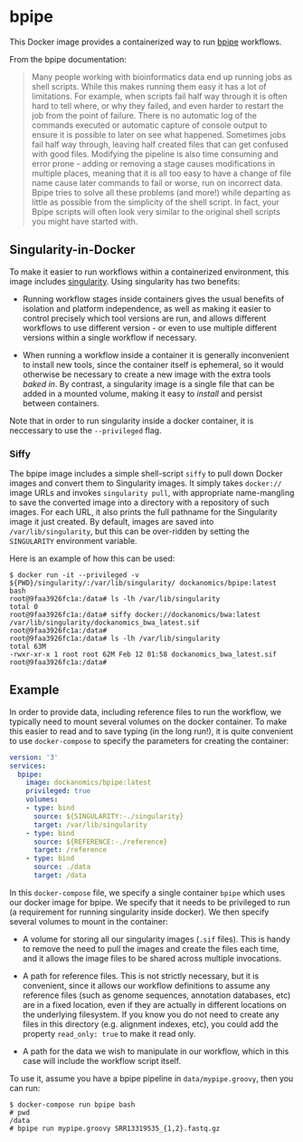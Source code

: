 # bpipe

This Docker image provides a containerized way to run [bpipe](http://docs.bpipe.org/) workflows.

From the bpipe documentation:

> Many people working with bioinformatics data end up running jobs
> as shell scripts. While this makes running them easy it has a lot
> of limitations. For example, when scripts fail half way through it
> is often hard to tell where, or why they failed, and even harder
> to restart the job from the point of failure. There is no automatic
> log of the commands executed or automatic capture of console output
> to ensure it is possible to later on see what happened. Sometimes
> jobs fail half way through, leaving half created files that can get
> confused with good files. Modifying the pipeline is also time
> consuming and error prone - adding or removing a stage causes
> modifications in multiple places, meaning that it is all too easy
> to have a change of file name cause later commands to fail or worse,
> run on incorrect data. Bpipe tries to solve all these problems (and
> more!) while departing as little as possible from the simplicity
> of the shell script. In fact, your Bpipe scripts will often look
> very similar to the original shell scripts you might have started
> with.

## Singularity-in-Docker

To make it easier to run workflows within a containerized environment,
this image includes [singularity](https://sylabs.io/singularity/).
Using singularity has two benefits:

* Running workflow stages inside containers gives the usual benefits of
  isolation and platform independence, as well as making it easier to
  control precisely which tool versions are run, and allows different
  workflows to use different version - or even to use multiple different
  versions within a single workflow if necessary.

* When running a workflow inside a container it is generally inconvenient
  to install new tools, since the container itself is ephemeral, so it
  would otherwise be necessary to create a new image with the extra tools
  _baked in_. By contrast, a singularity image is a single file that can
  be added in a mounted volume, making it easy to _install_ and persist
  between containers.

Note that in order to run singularity inside a docker container, it is
neccessary to use the `--privileged` flag. 

### Siffy

The bpipe image includes a simple shell-script `siffy` to pull down
Docker images and convert them to Singularity images. It simply takes
`docker://` image URLs and invokes `singularity pull`, with appropriate
name-mangling to save the converted image into a directory with a
repository of such images. For each URL, it also prints the full pathname
for the Singularity image it just created. By default, images are saved
into `/var/lib/singularity`, but this can be over-ridden by setting the
`SINGULARITY` environment variable.

Here is an example of how this can be used:

```
$ docker run -it --privileged -v ${PWD}/singularity/:/var/lib/singularity/ dockanomics/bpipe:latest bash
root@9faa3926fc1a:/data# ls -lh /var/lib/singularity
total 0
root@9faa3926fc1a:/data# siffy docker://dockanomics/bwa:latest
/var/lib/singularity/dockanomics_bwa_latest.sif
root@9faa3926fc1a:/data#
root@9faa3926fc1a:/data# ls -lh /var/lib/singularity
total 63M
-rwxr-xr-x 1 root root 62M Feb 12 01:58 dockanomics_bwa_latest.sif
root@9faa3926fc1a:/data#

```

## Example

In order to provide data, including reference files to run the workflow,
we typically need to mount several volumes on the docker container. To
make this easier to read and to save typing (in the long run!), it is
quite convenient to use `docker-compose` to specify the parameters for
creating the container:

```yaml
version: '3'
services:
  bpipe:
    image: dockanomics/bpipe:latest
    privileged: true
    volumes:
    - type: bind
      source: ${SINGULARITY:-./singularity}
      target: /var/lib/singularity
    - type: bind
      source: ${REFERENCE:-./reference}
      target: /reference
    - type: bind
      source: ./data
      target: /data
```

In this `docker-compose` file, we specify a single container `bpipe` which
uses our docker image for bpipe. We specify that it needs to be privileged
to run (a requirement for running singularity inside docker). We then specify
several volumes to mount in the container:

* A volume for storing all our singularity images (`.sif` files). This is
  handy to remove the need to pull the images and create the files each time,
  and it allows the image files to be shared across multiple invocations.

* A path for reference files. This is not strictly necessary, but it is
  convenient, since it allows our workflow definitions to assume any reference
  files (such as genome sequences, annotation databases, etc) are in a
  fixed location, even if they are actually in different locations on the
  underlying filesystem. If you know you do not need to create any files
  in this directory (e.g. alignment indexes, etc), you could add the
  property `read_only: true` to make it read only.

* A path for the data we wish to manipulate in our workflow, which in this
  case will include the workflow script itself.

To use it, assume you have a bpipe pipeline in `data/mypipe.groovy`, then
you can run:

```
$ docker-compose run bpipe bash
# pwd
/data
# bpipe run mypipe.groovy SRR13319535_{1,2}.fastq.gz
```
